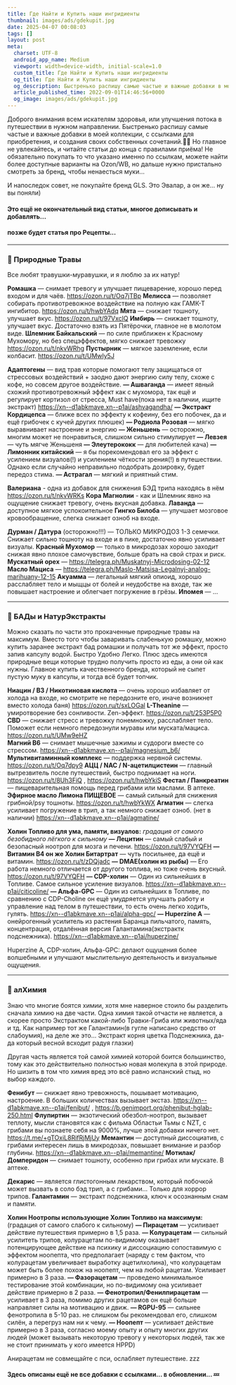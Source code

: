 ```yaml
---
title: Где Найти и Купить наши ингридиенты
thumbnail: images/ads/gdekupit.jpg
date: 2025-04-07 00:08:03
tags: []
layout: post
meta:
  charset: UTF-8
  android_app_name: Medium
  viewport: width=device-width, initial-scale=1.0
  custom_title: Где Найти и Купить наши ингридиенты
  og_title: Где Найти и Купить наши ингридиенты
  og_description: Быстренько распишу самые частые и важные добавки в моей коллекции, с ссылками для приобретения, и создания своих собственных сочетаний.
  article_published_time: 2022-09-01T14:46:56+0000
  og_image: images/ads/gdekupit.jpg
---
```



Доброго внимания всем искателям здоровья, или улучшения потока в путешествии в нужном направлении.
Быстренько распишу самые частые и важные добавки в моей коллекции, с ссылками для приобретения, и создания своих собственных сочетаний.🧙‍♂️
Но главное не увлекайтесь, и читайте статьи до конца с правилами приёма!
Не обязательно покупать то что указано именно по ссылкам, можете найти более доступные варианты на Ozon/WB, но дальше нужно пристально смотреть за бренд, чтобы ненаесться муки...

И напоследок совет, не покупайте бренд GLS. Это Эвалар, а он же... ну вы поняли)


#### Это ещё не окончательный вид статьи, многое дописывать и добавлять...

#### позже будет статья про Рецепты...

---

### 🌿 Природные Травы
Все любят травушки-муравушки, и я люблю за их натур!

**Ромашка** — снимает тревогу и улучшает пищеварение, хорошо перед входом и для чаёв. https://ozon.ru/t/Oq7jTBp
**Мелисса** — позволяет собирать противотревожное воздействие на полную как ГАМК-Т ингибитор. https://ozon.ru/t/hwbYAdq
**Мята** — снижает тошноту, улучшает вкус. https://ozon.ru/t/97VxclQ 
**Имбирь** — снижает тошноту, улучшает вкус. Достаточно взять из Пятёрочки, главное не в молотом виде.
**Шлемник Байкальский** — по силе приближен к Красному Мухомору, но без спецэффектов, мягко снижает тревожку https://ozon.ru/t/nkvWRhg
**Пустырник** — мягкое заземление, если колбасит. https://ozon.ru/t/UMwly5J

**Адаптогены** — вид трав которые помогают телу защищаться от стрессовых воздействий + заодно дают энергию силу телу, схоже с кофе, но совсем другое воздействие.
 **— Ашваганда** — имеет явный схожий противотревожный эффект как с мухомора, так ещё и регулирует кортизол от стресса, Must have(пока нет в наличии, ищите экстракт) https://xn--d1abkmave.xn--p1ai/ashvagandha/
 **— Экстракт Кордицепса** — ближе всех по эффекту к кофеину, без его побочек, да и ещё грибочек с кучей других плюшек)
 **— Родиола Розовая** — мягко выравнивает настроение и энергию
 **— Женьшень** — осторожно, многим может не понравиться, слишком сильно стимулирует
 **— Левзея** — чуть мягче Женьшеня
 **— Элеутерококк** — для любителей кача)
 **— Лимонник китайский** — я бы порекомендовал его за эффект с усилением визуалов(!) и усилением чёткости зрения(!) в путешествии. Однако если случайно неправильно подобрать дозировку, будет передоз стима.
 **— Астрагал** — мягкий и приятный стим.

**Валериана** - одна из добавок для снижения БЭД трипа находясь в нём https://ozon.ru/t/nkvWRKs
**Кора Магнолии** - как и Шлемник явно на ощущение снижает тревогу, очень вкусная добавка.
**Лаванда** — доступное мягкое успокоительное
**Гингко Билоба** — улучшает мозговое кровообращение, слегка снижает озноб на входе.

**Дурман / Датура** (осторожно!!!) — ТОЛЬКО МИКРОДОЗ 1-3 семечки. Снижает сильно тошноту на входе и в пике, достаточно явно усиливает визуалы.
**Красный Мухомор** — только в микродозах хорошо заходит снижая явно плохое самочувствие, больше брать на свой страх и риск. 
**Мускатный орех** — https://telegra.ph/Muskatnyj-Microdosing-02-12
**Масло Мациса** — https://telegra.ph/Maslo-Matsisa-Legalnyj-analog-marihuany-12-15
**Акуамма** — легальный мягкий опиоид, хорошо расслабляет тело и мыщцы от болей и неудобстве на входе, так же повышает настроение и облегчает погружение в грёзы.
**Ипомея** — ...

---

### 🧪 БАДы и НатурЭкстракты
Можно сказать по части это прокаченные природные травы на максимум. Вместо того чтобы заваривать слабенькую ромашку, можно купить заранее экстракт бад ромашки и получать тот же эффект, просто запив капсулу водой. Быстро Удобно Легко.
Плюс здесь имеются природные вещи которые трудно получить просто из еды, а они ой как нужны.
Главное купить качественного бренда, который не сыпет пустую муку в капсулы, и тогда всё будет топчик.

**Ниацин / B3 / Никотиновая кислота** — очень хорошо избавляет от холода на входе, но смотрите не передозните его, иначе возникнет вместо холода баня) https://ozon.ru/t/sxLOGal
**L-Theanine** — умиротворение без сонливости. Zen-эффект. https://ozon.ru/t/253P5P0
**CBD** — снижает стресс и тревожку понемножку, расслабляет тело. Поможет если немного передознули муравы или муската/мациса. https://ozon.ru/t/UMw9eHZ  
**Магний B6** — снимает мышечные зажимы и судороги вместе со стрессом. https://xn--d1abkmave.xn--p1ai/magnesium_b6/
**Мультивитаминный комплекс** — поддержка нервной системы. https://ozon.ru/t/Oq7dpy9
**АЦЦ / NAC / N-ацетилцистеин** — главный вытрезвитель после путешествий, быстро поднимает на ноги. https://ozon.ru/t/8Uh3FiQ , https://ozon.ru/t/hwbYkiS
**Фестал / Панкреатин** — пищеварительная помощь перед грибами или маслами. В аптеке.
**Эфирное масло Лимона ПИЩЕВОЕ** — самый сильный для снижения грибной/psy тошноты. https://ozon.ru/t/hwbYkWX
**Агматин** — слегка усиливает погружение в трип, а так немного снижает озноб. (нет в наличии) https://xn--d1abkmave.xn--p1ai/agmatine/ 

**Холин Топливо для ума, памяти, визуалов:** _градация от самого безобидного лёгкого к сильному_
 **— Лецитин** — самый слабый и безопасный ноотроп для мозга и печени. https://ozon.ru/t/97VYQFH
 **— Витамин B4 он же Холин Битартрат** — чуть посильнее, да ещё и витамин. https://ozon.ru/t/zDQjadc
 **— DMAE(холин из рыбы)** — Его работа немного отличается от другого топлива, но тоже очень вкусный. https://ozon.ru/t/97VYQFH
 **— CDP-холин** — Один из сильнейших в Топливе. Самое сильное усиление визуалов.          https://xn--d1abkmave.xn--p1ai/citicoline/
 **— Альфа-GPC** — Один из сильнейших в Топливе, по сравнению с CDP-Choline он ещё умудряется улучшать работу и управление над телом в путешествии, то есть очень легко ходить, гулять.  https://xn--d1abkmave.xn--p1ai/alpha-gpc/
 **— Huperzine A** — онейрогенный усилитель из растения Баранца пильчатого, память, концентрация, отдалённая версия Галантамина(экстрактк подснежника). https://xn--d1abkmave.xn--p1ai/huperzine/
 
Huperzine A, CDP-холин, Альфа-GPC: делают ощущения более волшебными и улучшают мыслительную деятельность и визуальные ощущения.

---
 
### 🧬 алХимия

Знаю что многие боятся химии, хотя мне наверное стоило бы разделить сначала химию на две части.
Одна химия такой отчасти не является, а скорее просто Экстрактом какой-либо Травки-Гриба или животных/яда и тд.
Как например тот же Галантамин(в гугле написано средство от слабоумия), на деле же это... Экстракт корня цветка Подснежника, да-да который весной всходит радуя глазки)

Другая часть является той самой химией которой боится большинство, тому как это действительно полностью новая молекула в этой природе.
Но шизить в том что химия вред это всё равно испанский стыд, но выбор каждого.

**Фенибут** — снижает явно тревожность, пошывает мотивацию, настроение. В больших количествах вызывает экстаз. https://xn--d1abkmave.xn--p1ai/fenibut/ , https://b.genimport.org/phenibut-hglab-250.html
**Флупиртин** — экзотический обезбол-ноотроп, вызывает теплоту, мысли становятся как с фильма Областьи Тьмы с NZT, с грибами вы познаете себя на 9000%, лучше этой добавки ничего нет. https://t.me/+gTOxiL8RifRjMjUy
**Мемантин** — доступный диссоциатив, с грибами интересен лишь в микродозах, повышает внимание и разбор глубины. https://xn--d1abkmave.xn--p1ai/memantine/
**Мотилак/Домперидон** — снимает тошноту, особенно при грибах или мускате. В аптеке.
  

**Декарис** — является глистогонным лекарством, который побочкой может вызвать в соло бэд трип, а с грибами... Только для хоррор трипов.
**Галантамин** — экстракт подснежника, ключ к осознанным снам и памяти. 

**Холин Ноотропы использующие Холин Топливо на максимум:** (градация от самого слабого к сильному)
 **— Пирацетам** — усиливает действие путешествия примерно в 1,5 раза.
 **— Колурацетам** — сильный усилитеть трипов, колурацетам по-видимому оказывает потенцирующее действие на психику и диссоциацию сопоставимую с эффектом ноопепта, что предполагает (наряду с тем фактом, что колурацетам увеличивает выработку ацетилхолина), что колурацетам может быть более похож на ноопепт, чем на любой рацетам. Усиливает примерно в 3 раза. 
 **— Фазорацетам** — проведено минимальное тестирование этой комбинации, но по-видимому она усиливает действие примерно в 2 раза. 
 **— Фенотропил/Фенилпирацетам** — усиливает в 3 раза, помимо других рацетамов он ещё больше направляет силы на мотивацию и движ.
 **— RGPU-95** — сильнее фенотропила в 5-10 раз. не слишком бы рекомендовал его, слишком силён, а перегруз нам ни к чему.
 **— Ноопепт** — усиливает действие примерно в 3 раза, согласно моему опыту и опыту многих других людей (может вызывать некоторую тревогу у некоторых людей, так же не стоит принимать у кого имеется HPPD)
 
Анирацетам не совмещайте с пси, ослабляет путешествие. zzz


#### Здесь описаны ещё не все добавки с ссылками... в обновлении... 💤
